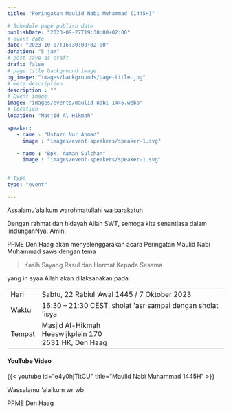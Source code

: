 ```yaml
---
title: "Peringatan Maulid Nabi Muhammad (1445H)"

# Schedule page publish date
publishDate: "2023-09-27T19:30:00+02:00"
# event date
date: "2023-10-07T16:30:00+02:00"
duration: "5 jam"
# post save as draft
draft: false
# page title background image
bg_image: "images/backgrounds/page-title.jpg"
# meta description
description : ""
# Event image
image: "images/events/maulid-nabi-1445.webp"
# location
location: "Masjid Al Hikmah"

speaker:
   - name : "Ustazd Nur Ahmad"
     image : "images/event-speakers/speaker-1.svg"

   - name : "Bpk. Aaman Sulchan"
     image : "images/event-speakers/speaker-1.svg"


# type
type: "event"

---
```

Assalamu’alaikum warohmatullahi wa barakatuh

Dengan rahmat dan hidayah Allah SWT, semoga kita senantiasa dalam lindunganNya. Amin.

PPME Den Haag akan menyelenggarakan acara Peringatan Maulid Nabi Muhammad saws dengan tema
> Kasih Sayang Rasul dan Hormat Kepada Sesama

yang in syaa Allah akan dilaksanakan pada:
<table>
<tr>
<td>Hari</td><td>Sabtu, 22 Rabiul ‘Awal 1445 / 7 Oktober 2023</td>
<tr><td>Waktu</td><td>16:30 – 21:30 CEST, sholat 'asr sampai dengan sholat 'isya</td>
<tr><td>Tempat</td><td>Masjid Al-Hikmah<br/>Heeswijkplein 170<br/>2531 HK, Den Haag</td>
</table>


#### YouTube Video

{{< youtube id="e4y0hjTltCU" title="Maulid Nabi Muhammad 1445H" >}}



Wassalamu ‘alaikum wr wb

PPME Den Haag
